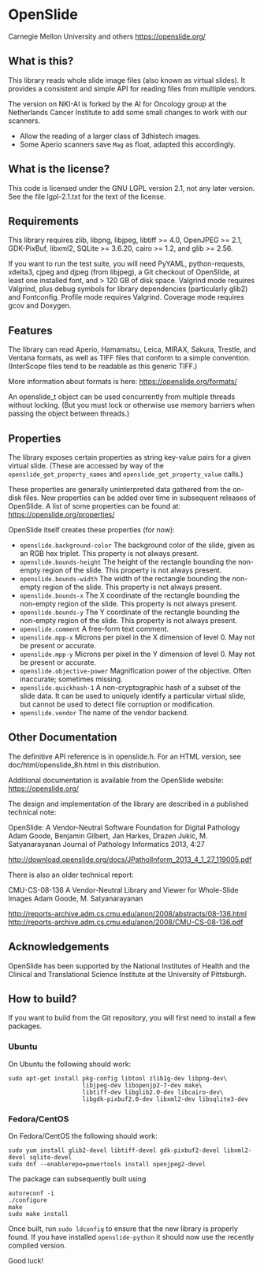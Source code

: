 OpenSlide
=========

Carnegie Mellon University and others
https://openslide.org/



What is this?
-------------

This library reads whole slide image files (also known as virtual slides).
It provides a consistent and simple API for reading files from multiple
vendors.

The version on NKI-AI is forked by the AI for Oncology group at the Netherlands 
Cancer Institute to add some small changes to work with our scanners.
* Allow the reading of a larger class of 3dhistech images.
* Some Aperio scanners save `Mag` as float, adapted this accordingly.


What is the license?
--------------------

This code is licensed under the GNU LGPL version 2.1, not any later version.
See the file lgpl-2.1.txt for the text of the license.


Requirements
------------

This library requires zlib, libpng, libjpeg, libtiff >= 4.0, OpenJPEG >= 2.1,
GDK-PixBuf, libxml2, SQLite >= 3.6.20, cairo >= 1.2, and glib >= 2.56.

If you want to run the test suite, you will need PyYAML, python-requests,
xdelta3, cjpeg and djpeg (from libjpeg), a Git checkout of OpenSlide,
at least one installed font, and > 120 GB of disk space.  Valgrind mode
requires Valgrind, plus debug symbols for library dependencies (particularly
glib2) and Fontconfig.  Profile mode requires Valgrind.  Coverage mode
requires gcov and Doxygen.


Features
--------

The library can read Aperio, Hamamatsu, Leica, MIRAX, Sakura, Trestle,
and Ventana formats, as well as TIFF files that conform to a simple
convention. (InterScope files tend to be readable as this generic TIFF.)

More information about formats is here:
https://openslide.org/formats/

An openslide_t object can be used concurrently from multiple threads
without locking. (But you must lock or otherwise use memory barriers
when passing the object between threads.)


Properties
----------

The library exposes certain properties as string key-value pairs for
a given virtual slide. (These are accessed by way of the
`openslide_get_property_names` and `openslide_get_property_value` calls.)

These properties are generally uninterpreted data gathered from the
on-disk files. New properties can be added over time in subsequent releases
of OpenSlide. A list of some properties can be found at:
https://openslide.org/properties/

OpenSlide itself creates these properties (for now):

 * `openslide.background-color`
   The background color of the slide, given as an RGB hex triplet.
   This property is not always present.
 * `openslide.bounds-height`
   The height of the rectangle bounding the non-empty region of the slide.
   This property is not always present.
 * `openslide.bounds-width`
   The width of the rectangle bounding the non-empty region of the slide.
   This property is not always present.
 * `openslide.bounds-x`
   The X coordinate of the rectangle bounding the non-empty region of the
   slide. This property is not always present.
 * `openslide.bounds-y`
   The Y coordinate of the rectangle bounding the non-empty region of the
   slide. This property is not always present.
 * `openslide.comment`
   A free-form text comment.
 * `openslide.mpp-x`
   Microns per pixel in the X dimension of level 0. May not be present or
   accurate.
 * `openslide.mpp-y`
   Microns per pixel in the Y dimension of level 0. May not be present or
   accurate.
 * `openslide.objective-power`
   Magnification power of the objective. Often inaccurate; sometimes missing.
 * `openslide.quickhash-1`
   A non-cryptographic hash of a subset of the slide data. It can be used
   to uniquely identify a particular virtual slide, but cannot be used
   to detect file corruption or modification.
 * `openslide.vendor`
   The name of the vendor backend.


Other Documentation
-------------------

The definitive API reference is in openslide.h. For an HTML version, see
doc/html/openslide_8h.html in this distribution.

Additional documentation is available from the OpenSlide website:
https://openslide.org/

The design and implementation of the library are described in a published
technical note:

 OpenSlide: A Vendor-Neutral Software Foundation for Digital Pathology
 Adam Goode, Benjamin Gilbert, Jan Harkes, Drazen Jukic, M. Satyanarayanan
 Journal of Pathology Informatics 2013, 4:27

 http://download.openslide.org/docs/JPatholInform_2013_4_1_27_119005.pdf

There is also an older technical report:

 CMU-CS-08-136
 A Vendor-Neutral Library and Viewer for Whole-Slide Images
 Adam Goode, M. Satyanarayanan

 http://reports-archive.adm.cs.cmu.edu/anon/2008/abstracts/08-136.html
 http://reports-archive.adm.cs.cmu.edu/anon/2008/CMU-CS-08-136.pdf


Acknowledgements
----------------

OpenSlide has been supported by the National Institutes of Health and
the Clinical and Translational Science Institute at the University of
Pittsburgh.


How to build?
-------------

If you want to build from the Git repository, you will first need to install a few packages. 

### Ubuntu

On Ubuntu the following should work:
```
sudo apt-get install pkg-config libtool zlib1g-dev libpng-dev\
                     libjpeg-dev libopenjp2-7-dev make\
                     libtiff-dev libglib2.0-dev libcairo-dev\
                     libgdk-pixbuf2.0-dev libxml2-dev libsqlite3-dev
```

### Fedora/CentOS

On Fedora/CentOS the following should work:
```
sudo yum install glib2-devel libtiff-devel gdk-pixbuf2-devel libxml2-devel sqlite-devel
sudo dnf --enablerepo=powertools install openjpeg2-devel
```

The package can subsequently built using
```
autoreconf -i
./configure
make
sudo make install
```
Once built, run `sudo ldconfig` to ensure that the new library is properly found.
If you have installed `openslide-python` it should now use the recently compiled version.


Good luck!
